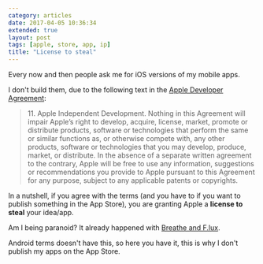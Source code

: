 ```yaml
---
category: articles
date: 2017-04-05 10:36:34
extended: true
layout: post
tags: [apple, store, app, ip]
title: "License to steal"
---
```


<p>Every now and then people ask me for iOS versions of my mobile apps.</p>

<p>I don't build them, due to the following text in the <a href="https://developer.apple.com/programs/terms/apple_developer_agreement.pdf">Apple Developer Agreement</a>:</p>

<!--more-->

<blockquote>
11. Apple Independent Development. Nothing in this Agreement will impair Apple’s right to
develop, acquire, license, market, promote or distribute products, software or technologies that
perform the same or similar functions as, or otherwise compete with, any other products, software
or technologies that you may develop, produce, market, or distribute. In the absence of a separate
written agreement to the contrary, Apple will be free to use any information, suggestions or
recommendations you provide to Apple pursuant to this Agreement for any purpose, subject to any
applicable patents or copyrights.
</blockquote>

<p>In a nutshell, if you agree with the terms (and you have to if you want to publish something in the App Store), you are granting Apple a <strong>license to steal</strong> your idea/app.</p>

<p>Am I being paranoid? It already happened with <a href="https://thehustle.co/apple-developers-steal">Breathe and F.lux</a>.</p>

<p>Android terms doesn't have this, so here you have it, this is why I don't publish my apps on the App Store.</p>
